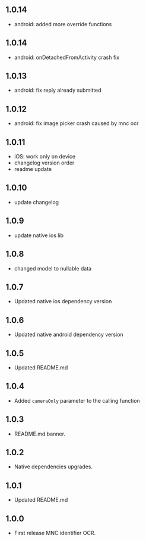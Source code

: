 ## 1.0.14

* android: added more override functions

## 1.0.14

* android: onDetachedFromActivity crash fix

## 1.0.13

* android: fix reply already submitted

## 1.0.12

* android: fix image picker crash caused by mnc ocr

## 1.0.11

* iOS: work only on device
* changelog version order
* readme update

## 1.0.10

* update changelog

## 1.0.9

* update native ios lib

## 1.0.8

* changed model to nullable data

## 1.0.7

* Updated native ios dependency version

## 1.0.6

* Updated native android dependency version

## 1.0.5

* Updated README.md

## 1.0.4

* Added `cameraOnly` parameter to the calling function

## 1.0.3

* README.md banner.

## 1.0.2

* Native dependencies upgrades.

## 1.0.1

* Updated README.md

## 1.0.0

* First release MNC identifier OCR.



